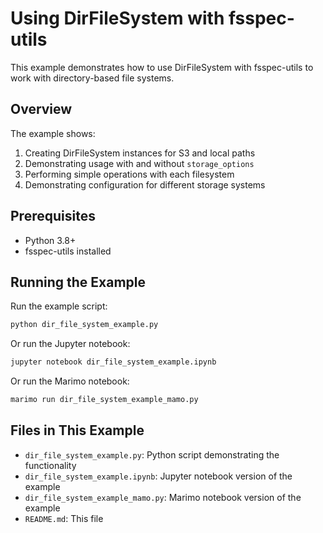 # Using DirFileSystem with fsspec-utils

This example demonstrates how to use DirFileSystem with fsspec-utils to work with directory-based file systems.

## Overview

The example shows:
1. Creating DirFileSystem instances for S3 and local paths
2. Demonstrating usage with and without `storage_options`
3. Performing simple operations with each filesystem
4. Demonstrating configuration for different storage systems

## Prerequisites

- Python 3.8+
- fsspec-utils installed

## Running the Example

Run the example script:

```bash
python dir_file_system_example.py
```

Or run the Jupyter notebook:

```bash
jupyter notebook dir_file_system_example.ipynb
```

Or run the Marimo notebook:

```bash
marimo run dir_file_system_example_mamo.py
```

## Files in This Example

- `dir_file_system_example.py`: Python script demonstrating the functionality
- `dir_file_system_example.ipynb`: Jupyter notebook version of the example
- `dir_file_system_example_mamo.py`: Marimo notebook version of the example
- `README.md`: This file